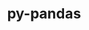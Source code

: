 ---
title: "py-pandas"
layout: cache
categories: [package, develop]
meta: {"compilers": ["apple-clang@=16.0.0", "gcc@=11.1.0", "gcc@=11.4.0", "gcc@=13.2.0", "gcc@=7.5.0", "gcc@=9.4.0", "oneapi@=2024.2.1"], "num_specs": 117, "num_specs_by_stack": {"data-vis-sdk": 7, "e4s": 34, "e4s-neoverse-v2": 5, "e4s-neoverse_v1": 12, "e4s-oneapi": 26, "e4s-power": 6, "e4s-rocm-external": 7, "ml-darwin-aarch64-mps": 4, "ml-linux-aarch64-cpu": 5, "ml-linux-aarch64-cuda": 5, "ml-linux-x86_64-cpu": 5, "ml-linux-x86_64-cuda": 5, "radiuss": 5, "root": 117}, "oss": ["sequoia", "ubuntu18.04", "ubuntu20.04", "ubuntu22.04", "ubuntu24.04"], "platforms": ["darwin", "linux"], "stacks": ["data-vis-sdk", "e4s", "e4s-neoverse-v2", "e4s-neoverse_v1", "e4s-oneapi", "e4s-power", "e4s-rocm-external", "ml-darwin-aarch64-mps", "ml-linux-aarch64-cpu", "ml-linux-aarch64-cuda", "ml-linux-x86_64-cpu", "ml-linux-x86_64-cuda", "radiuss", "root"], "targets": ["aarch64", "neoverse_v1", "neoverse_v2", "ppc64le", "x86_64_v3"], "versions": ["1.5.3", "2.2.3"]}
spec_details: [{"compiler": "gcc@=11.4.0", "hash": "2msyt7yp2xrpxfsofdxk76mb4cfmiyhd", "os": "ubuntu22.04", "platform": "linux", "size": "-", "stacks": ["e4s", "root"], "target": "x86_64_v3", "variants": ["build_system=python_pip", "~excel", "+performance"], "versions": ["2.2.3"]}, {"compiler": "oneapi@=2024.2.1", "hash": "2tomxm2yj3rflydcqhjpolqqlwbahy3x", "os": "ubuntu22.04", "platform": "linux", "size": "-", "stacks": ["e4s-oneapi", "root"], "target": "x86_64_v3", "variants": ["build_system=python_pip", "~excel", "+performance"], "versions": ["1.5.3"]}, {"compiler": "gcc@=11.4.0", "hash": "2y6nbejbwrqfeoi7yl57hwrr5yyypkzv", "os": "ubuntu22.04", "platform": "linux", "size": "-", "stacks": ["e4s-neoverse-v2", "root"], "target": "neoverse_v2", "variants": ["build_system=python_pip", "~excel", "+performance"], "versions": ["1.5.3"]}, {"compiler": "gcc@=13.2.0", "hash": "2zjrjh236v73v4doml2ng36w3bfel3ew", "os": "ubuntu24.04", "platform": "linux", "size": "-", "stacks": ["ml-linux-aarch64-cpu", "ml-linux-aarch64-cuda", "root"], "target": "aarch64", "variants": ["build_system=python_pip", "~excel", "+performance"], "versions": ["1.5.3"]}, {"compiler": "oneapi@=2024.2.1", "hash": "342verj6z53isgfy27go2pv7ofid35xr", "os": "ubuntu22.04", "platform": "linux", "size": "-", "stacks": ["e4s-oneapi", "root"], "target": "x86_64_v3", "variants": ["build_system=python_pip", "~excel", "+performance"], "versions": ["2.2.3"]}, {"compiler": "gcc@=11.4.0", "hash": "35ug2lr7qr423vhrtkdrt46qayyvrl5j", "os": "ubuntu22.04", "platform": "linux", "size": "-", "stacks": ["e4s", "root"], "target": "x86_64_v3", "variants": ["build_system=python_pip", "~excel", "+performance"], "versions": ["1.5.3"]}, {"compiler": "gcc@=11.4.0", "hash": "36cysnyoziknd3tkqk2nv4bfxsmvctlc", "os": "ubuntu22.04", "platform": "linux", "size": "-", "stacks": ["e4s-neoverse_v1", "root"], "target": "neoverse_v1", "variants": ["build_system=python_pip", "~excel", "+performance"], "versions": ["1.5.3"]}, {"compiler": "gcc@=11.4.0", "hash": "37etbgzpzcpdfyrjln2y6ormu4idr4ty", "os": "ubuntu22.04", "platform": "linux", "size": "-", "stacks": ["e4s-rocm-external", "root"], "target": "x86_64_v3", "variants": ["build_system=python_pip", "~excel", "+performance"], "versions": ["2.2.3"]}, {"compiler": "gcc@=11.4.0", "hash": "37o55cbumwz6kyvxgrnmopfvk6yna27i", "os": "ubuntu22.04", "platform": "linux", "size": "-", "stacks": ["e4s", "root"], "target": "x86_64_v3", "variants": ["build_system=python_pip", "~excel", "+performance"], "versions": ["1.5.3"]}, {"compiler": "oneapi@=2024.2.1", "hash": "3jif4e5reqz2qjy4z7i7zdqccuc7ym5a", "os": "ubuntu22.04", "platform": "linux", "size": "-", "stacks": ["e4s-oneapi", "root"], "target": "x86_64_v3", "variants": ["build_system=python_pip", "~excel", "+performance"], "versions": ["2.2.3"]}, {"compiler": "gcc@=7.5.0", "hash": "3q322dybgevryze4nnpg7vxbvs2t45pa", "os": "ubuntu18.04", "platform": "linux", "size": "-", "stacks": ["radiuss", "root"], "target": "x86_64_v3", "variants": ["build_system=python_pip", "~excel", "+performance"], "versions": ["1.5.3"]}, {"compiler": "gcc@=11.4.0", "hash": "3qnkldhav5sinfr4gwbsyizctccfphz3", "os": "ubuntu22.04", "platform": "linux", "size": "-", "stacks": ["e4s", "root"], "target": "x86_64_v3", "variants": ["build_system=python_pip", "~excel", "+performance"], "versions": ["2.2.3"]}, {"compiler": "oneapi@=2024.2.1", "hash": "3wg6d3c2cvsajhtmvqjrqskiggtggzma", "os": "ubuntu22.04", "platform": "linux", "size": "-", "stacks": ["e4s-oneapi", "root"], "target": "x86_64_v3", "variants": ["build_system=python_pip", "~excel", "+performance"], "versions": ["1.5.3"]}, {"compiler": "oneapi@=2024.2.1", "hash": "44ntmvm2lmnmowncppger7zbix7sbzop", "os": "ubuntu22.04", "platform": "linux", "size": "-", "stacks": ["e4s-oneapi", "root"], "target": "x86_64_v3", "variants": ["build_system=python_pip", "~excel", "+performance"], "versions": ["2.2.3"]}, {"compiler": "gcc@=11.4.0", "hash": "46nwmglogdysjbfbuquxp4fwjaz3wqul", "os": "ubuntu22.04", "platform": "linux", "size": "-", "stacks": ["e4s", "root"], "target": "x86_64_v3", "variants": ["build_system=python_pip", "~excel", "+performance"], "versions": ["2.2.3"]}, {"compiler": "gcc@=13.2.0", "hash": "4lstsfxwqbv7delklvdu3zlm3qntl5v3", "os": "ubuntu24.04", "platform": "linux", "size": "-", "stacks": ["ml-linux-aarch64-cpu", "ml-linux-aarch64-cuda", "root"], "target": "aarch64", "variants": ["build_system=python_pip", "~excel", "+performance"], "versions": ["1.5.3"]}, {"compiler": "gcc@=11.4.0", "hash": "4wpx3taxuxudzl25nsn4smv5vuv5qsc3", "os": "ubuntu22.04", "platform": "linux", "size": "-", "stacks": ["e4s", "root"], "target": "x86_64_v3", "variants": ["build_system=python_pip", "~excel", "+performance"], "versions": ["1.5.3"]}, {"compiler": "gcc@=13.2.0", "hash": "5lw4bdiejrdp4tiu656d536jgxdwz3em", "os": "ubuntu24.04", "platform": "linux", "size": "-", "stacks": ["ml-linux-x86_64-cpu", "ml-linux-x86_64-cuda", "root"], "target": "x86_64_v3", "variants": ["build_system=python_pip", "~excel", "+performance"], "versions": ["1.5.3"]}, {"compiler": "gcc@=11.4.0", "hash": "5tiwzvgr3p42ejf2goe2fdvuypl7cyql", "os": "ubuntu22.04", "platform": "linux", "size": "-", "stacks": ["e4s-neoverse_v1", "root"], "target": "neoverse_v1", "variants": ["build_system=python_pip", "~excel", "+performance"], "versions": ["1.5.3"]}, {"compiler": "oneapi@=2024.2.1", "hash": "5w2fh5nj4bqwxrqtithiljv436lo4kye", "os": "ubuntu22.04", "platform": "linux", "size": "-", "stacks": ["e4s-oneapi", "root"], "target": "x86_64_v3", "variants": ["build_system=python_pip", "~excel", "+performance"], "versions": ["1.5.3"]}, {"compiler": "gcc@=9.4.0", "hash": "6nbmyeosjnaq6cj3xamlp642ryi6iiol", "os": "ubuntu20.04", "platform": "linux", "size": "-", "stacks": ["e4s-power", "root"], "target": "ppc64le", "variants": ["build_system=python_pip", "~excel", "+performance"], "versions": ["2.2.3"]}, {"compiler": "gcc@=11.4.0", "hash": "7ly6qptguviue3glkmkz4rkniblclvhi", "os": "ubuntu22.04", "platform": "linux", "size": "-", "stacks": ["e4s", "root"], "target": "x86_64_v3", "variants": ["build_system=python_pip", "~excel", "+performance"], "versions": ["2.2.3"]}, {"compiler": "apple-clang@=16.0.0", "hash": "7tlag6a7m2onjztuffjzxhd7koia263l", "os": "sequoia", "platform": "darwin", "size": "-", "stacks": ["ml-darwin-aarch64-mps", "root"], "target": "aarch64", "variants": ["build_system=python_pip", "~excel", "+performance"], "versions": ["1.5.3"]}, {"compiler": "gcc@=7.5.0", "hash": "adt7bcl2hmg4evfbjys43vdebfet6i2k", "os": "ubuntu18.04", "platform": "linux", "size": "-", "stacks": ["radiuss", "root"], "target": "x86_64_v3", "variants": ["build_system=python_pip", "~excel", "+performance"], "versions": ["1.5.3"]}, {"compiler": "oneapi@=2024.2.1", "hash": "asmjonhqazzdopfn5iggk6pibtwcqjdh", "os": "ubuntu22.04", "platform": "linux", "size": "-", "stacks": ["e4s-oneapi", "root"], "target": "x86_64_v3", "variants": ["build_system=python_pip", "~excel", "+performance"], "versions": ["2.2.3"]}, {"compiler": "oneapi@=2024.2.1", "hash": "asxk2s2pxwd62fdtr3vidw4unolkotr7", "os": "ubuntu22.04", "platform": "linux", "size": "-", "stacks": ["e4s-oneapi", "root"], "target": "x86_64_v3", "variants": ["build_system=python_pip", "~excel", "+performance"], "versions": ["2.2.3"]}, {"compiler": "oneapi@=2024.2.1", "hash": "b6tul36scq4zaehagxbpc3ak5cnrfi2g", "os": "ubuntu22.04", "platform": "linux", "size": "-", "stacks": ["e4s-oneapi", "root"], "target": "x86_64_v3", "variants": ["build_system=python_pip", "~excel", "+performance"], "versions": ["1.5.3"]}, {"compiler": "gcc@=11.4.0", "hash": "b7kh2n2zwuyyy2vz73kvkdjvaj6fl6fv", "os": "ubuntu22.04", "platform": "linux", "size": "-", "stacks": ["e4s-neoverse_v1", "root"], "target": "neoverse_v1", "variants": ["build_system=python_pip", "~excel", "+performance"], "versions": ["1.5.3"]}, {"compiler": "oneapi@=2024.2.1", "hash": "be6q3t7ppcbyum7dpxxzckbtjab2xkc7", "os": "ubuntu22.04", "platform": "linux", "size": "-", "stacks": ["e4s-oneapi", "root"], "target": "x86_64_v3", "variants": ["build_system=python_pip", "~excel", "+performance"], "versions": ["1.5.3"]}, {"compiler": "gcc@=11.1.0", "hash": "bjxk5mov7wffxsblrwc6msockxaxg7ws", "os": "ubuntu20.04", "platform": "linux", "size": "-", "stacks": ["data-vis-sdk", "root"], "target": "x86_64_v3", "variants": ["build_system=python_pip", "~excel", "+performance"], "versions": ["2.2.3"]}, {"compiler": "gcc@=13.2.0", "hash": "c3yzhycuhoojnkrw3qpeb7pf4h67qvc2", "os": "ubuntu24.04", "platform": "linux", "size": "-", "stacks": ["ml-linux-aarch64-cpu", "ml-linux-aarch64-cuda", "root"], "target": "aarch64", "variants": ["build_system=python_pip", "~excel", "+performance"], "versions": ["1.5.3"]}, {"compiler": "gcc@=11.4.0", "hash": "cdrsdrlvlnxucbckqjzpgrnv4absxars", "os": "ubuntu22.04", "platform": "linux", "size": "-", "stacks": ["e4s", "root"], "target": "x86_64_v3", "variants": ["build_system=python_pip", "~excel", "+performance"], "versions": ["1.5.3"]}, {"compiler": "oneapi@=2024.2.1", "hash": "cojzzsfulszby664uojis2hbsdya7rmw", "os": "ubuntu22.04", "platform": "linux", "size": "-", "stacks": ["e4s-oneapi", "root"], "target": "x86_64_v3", "variants": ["build_system=python_pip", "~excel", "+performance"], "versions": ["2.2.3"]}, {"compiler": "gcc@=11.4.0", "hash": "coqwqxjhjixe3iohjilrkcuuzdymlagg", "os": "ubuntu22.04", "platform": "linux", "size": "-", "stacks": ["e4s", "root"], "target": "x86_64_v3", "variants": ["build_system=python_pip", "~excel", "+performance"], "versions": ["1.5.3"]}, {"compiler": "apple-clang@=16.0.0", "hash": "d2esbna5ok25n7yhoj3dmdqsfjfvj6wh", "os": "sequoia", "platform": "darwin", "size": "-", "stacks": ["ml-darwin-aarch64-mps", "root"], "target": "aarch64", "variants": ["build_system=python_pip", "~excel", "+performance"], "versions": ["1.5.3"]}, {"compiler": "gcc@=11.4.0", "hash": "dm56oldncoertytsnhwmiobnbcpoydft", "os": "ubuntu22.04", "platform": "linux", "size": "-", "stacks": ["e4s-neoverse_v1", "root"], "target": "neoverse_v1", "variants": ["build_system=python_pip", "~excel", "+performance"], "versions": ["2.2.3"]}, {"compiler": "gcc@=13.2.0", "hash": "drdg5ni5uxfhttt5oexfppmxkqnqzinc", "os": "ubuntu24.04", "platform": "linux", "size": "-", "stacks": ["ml-linux-x86_64-cpu", "ml-linux-x86_64-cuda", "root"], "target": "x86_64_v3", "variants": ["build_system=python_pip", "~excel", "+performance"], "versions": ["1.5.3"]}, {"compiler": "gcc@=11.4.0", "hash": "ece3kjcqunivpbptb2ssepsahok4cftp", "os": "ubuntu22.04", "platform": "linux", "size": "-", "stacks": ["e4s", "root"], "target": "x86_64_v3", "variants": ["build_system=python_pip", "~excel", "+performance"], "versions": ["1.5.3"]}, {"compiler": "gcc@=11.1.0", "hash": "emfyyvvv6kx5fjvgz2ppxmhky27m6skr", "os": "ubuntu20.04", "platform": "linux", "size": "-", "stacks": ["data-vis-sdk", "root"], "target": "x86_64_v3", "variants": ["build_system=python_pip", "~excel", "+performance"], "versions": ["2.2.3"]}, {"compiler": "gcc@=11.1.0", "hash": "evuiy2ontxksroaj2l3hv3ykz2ldln5w", "os": "ubuntu20.04", "platform": "linux", "size": "-", "stacks": ["data-vis-sdk", "root"], "target": "x86_64_v3", "variants": ["build_system=python_pip", "~excel", "+performance"], "versions": ["2.2.3"]}, {"compiler": "gcc@=11.4.0", "hash": "fdw5ou5xd4or3kd462a2qu4afp5tuogz", "os": "ubuntu22.04", "platform": "linux", "size": "-", "stacks": ["e4s-neoverse-v2", "root"], "target": "neoverse_v2", "variants": ["build_system=python_pip", "~excel", "+performance"], "versions": ["1.5.3"]}, {"compiler": "gcc@=11.4.0", "hash": "fords6gjclwhw36ozbrywoouf6ekwiib", "os": "ubuntu22.04", "platform": "linux", "size": "-", "stacks": ["e4s", "root"], "target": "x86_64_v3", "variants": ["build_system=python_pip", "~excel", "+performance"], "versions": ["2.2.3"]}, {"compiler": "oneapi@=2024.2.1", "hash": "gtdofm5kc35sp3q6f46fewgulbqe5jk2", "os": "ubuntu22.04", "platform": "linux", "size": "-", "stacks": ["e4s-oneapi", "root"], "target": "x86_64_v3", "variants": ["build_system=python_pip", "~excel", "+performance"], "versions": ["1.5.3"]}, {"compiler": "oneapi@=2024.2.1", "hash": "gux2ifjeyzatyydnuhzt2coiieq224ev", "os": "ubuntu22.04", "platform": "linux", "size": "-", "stacks": ["e4s-oneapi", "root"], "target": "x86_64_v3", "variants": ["build_system=python_pip", "~excel", "+performance"], "versions": ["1.5.3"]}, {"compiler": "gcc@=11.4.0", "hash": "hjbxkkzz5g4ohxjhmlxa5o5g3w3bgqze", "os": "ubuntu22.04", "platform": "linux", "size": "-", "stacks": ["e4s", "root"], "target": "x86_64_v3", "variants": ["build_system=python_pip", "~excel", "+performance"], "versions": ["2.2.3"]}, {"compiler": "apple-clang@=16.0.0", "hash": "hsktgxlckcp3ielrxyz26lcyqjdjm5fl", "os": "sequoia", "platform": "darwin", "size": "-", "stacks": ["ml-darwin-aarch64-mps", "root"], "target": "aarch64", "variants": ["build_system=python_pip", "~excel", "+performance"], "versions": ["1.5.3"]}, {"compiler": "gcc@=11.4.0", "hash": "id665p4l5fhzs7ydhvcumnjgzmgt7w7a", "os": "ubuntu22.04", "platform": "linux", "size": "-", "stacks": ["e4s", "root"], "target": "x86_64_v3", "variants": ["build_system=python_pip", "~excel", "+performance"], "versions": ["1.5.3"]}, {"compiler": "gcc@=9.4.0", "hash": "imopoacnmjdmkvitildz6becvrqysxvk", "os": "ubuntu20.04", "platform": "linux", "size": "-", "stacks": ["e4s-power", "root"], "target": "ppc64le", "variants": ["build_system=python_pip", "~excel", "+performance"], "versions": ["1.5.3"]}, {"compiler": "gcc@=11.4.0", "hash": "ivpitmyrnjc254dzbaba3vnwchdcbv7n", "os": "ubuntu22.04", "platform": "linux", "size": "-", "stacks": ["e4s-neoverse-v2", "root"], "target": "neoverse_v2", "variants": ["build_system=python_pip", "~excel", "+performance"], "versions": ["1.5.3"]}, {"compiler": "oneapi@=2024.2.1", "hash": "jadvbrnkuqwmqvbpyu7xioyxz4xqpxsb", "os": "ubuntu22.04", "platform": "linux", "size": "-", "stacks": ["e4s-oneapi", "root"], "target": "x86_64_v3", "variants": ["build_system=python_pip", "~excel", "+performance"], "versions": ["1.5.3"]}, {"compiler": "gcc@=11.4.0", "hash": "jaucoxieujw7qv4dqcqfayyj3b2qfecw", "os": "ubuntu22.04", "platform": "linux", "size": "-", "stacks": ["e4s-neoverse_v1", "root"], "target": "neoverse_v1", "variants": ["build_system=python_pip", "~excel", "+performance"], "versions": ["1.5.3"]}, {"compiler": "gcc@=11.4.0", "hash": "jgpxfceaazgpjfu7nnodpeweafcx34kr", "os": "ubuntu22.04", "platform": "linux", "size": "-", "stacks": ["e4s", "root"], "target": "x86_64_v3", "variants": ["build_system=python_pip", "~excel", "+performance"], "versions": ["1.5.3"]}, {"compiler": "gcc@=9.4.0", "hash": "jn2iibpmsbphvzttvhbq3au4qkbgkcxm", "os": "ubuntu20.04", "platform": "linux", "size": "-", "stacks": ["e4s-power", "root"], "target": "ppc64le", "variants": ["build_system=python_pip", "~excel", "+performance"], "versions": ["1.5.3"]}, {"compiler": "gcc@=11.4.0", "hash": "jn7n5tpvekc2fdzoi54tzmfexla524u3", "os": "ubuntu22.04", "platform": "linux", "size": "-", "stacks": ["e4s-neoverse-v2", "root"], "target": "neoverse_v2", "variants": ["build_system=python_pip", "~excel", "+performance"], "versions": ["1.5.3"]}, {"compiler": "gcc@=11.1.0", "hash": "kcbtulshiakhaiix2uacrj5uosuc2o7p", "os": "ubuntu20.04", "platform": "linux", "size": "-", "stacks": ["data-vis-sdk", "root"], "target": "x86_64_v3", "variants": ["build_system=python_pip", "~excel", "+performance"], "versions": ["2.2.3"]}, {"compiler": "gcc@=11.1.0", "hash": "kkrwxeuyulcisvxfaqnxygp6fl5qb7qg", "os": "ubuntu20.04", "platform": "linux", "size": "-", "stacks": ["data-vis-sdk", "root"], "target": "x86_64_v3", "variants": ["build_system=python_pip", "~excel", "+performance"], "versions": ["2.2.3"]}, {"compiler": "gcc@=11.4.0", "hash": "l62h6gpsvm6x6hw6yobznb26q4icnn2k", "os": "ubuntu22.04", "platform": "linux", "size": "-", "stacks": ["e4s", "root"], "target": "x86_64_v3", "variants": ["build_system=python_pip", "~excel", "+performance"], "versions": ["1.5.3"]}, {"compiler": "gcc@=9.4.0", "hash": "lgybgwik25jqx7llah2uivpbsbeca56b", "os": "ubuntu20.04", "platform": "linux", "size": "-", "stacks": ["e4s-power", "root"], "target": "ppc64le", "variants": ["build_system=python_pip", "~excel", "+performance"], "versions": ["2.2.3"]}, {"compiler": "gcc@=11.4.0", "hash": "li2ruemzmfi4asi6mefwwnuq3vmysj5s", "os": "ubuntu22.04", "platform": "linux", "size": "-", "stacks": ["e4s", "root"], "target": "x86_64_v3", "variants": ["build_system=python_pip", "~excel", "+performance"], "versions": ["1.5.3"]}, {"compiler": "gcc@=11.4.0", "hash": "lub2agt5zxfeupujg2obajz2mqbbboyu", "os": "ubuntu22.04", "platform": "linux", "size": "-", "stacks": ["e4s-rocm-external", "root"], "target": "x86_64_v3", "variants": ["build_system=python_pip", "~excel", "+performance"], "versions": ["2.2.3"]}, {"compiler": "oneapi@=2024.2.1", "hash": "lvmyhclhtpmcwel6nro257taj5tvpobs", "os": "ubuntu22.04", "platform": "linux", "size": "-", "stacks": ["e4s-oneapi", "root"], "target": "x86_64_v3", "variants": ["build_system=python_pip", "~excel", "+performance"], "versions": ["1.5.3"]}, {"compiler": "oneapi@=2024.2.1", "hash": "m3wgs5uum5tdbfuto22l7zhjr64dwufo", "os": "ubuntu22.04", "platform": "linux", "size": "-", "stacks": ["e4s-oneapi", "root"], "target": "x86_64_v3", "variants": ["build_system=python_pip", "~excel", "+performance"], "versions": ["1.5.3"]}, {"compiler": "gcc@=11.4.0", "hash": "mbzjafeyhozuaifskfo4hqrshrdryawe", "os": "ubuntu22.04", "platform": "linux", "size": "-", "stacks": ["e4s", "root"], "target": "x86_64_v3", "variants": ["build_system=python_pip", "~excel", "+performance"], "versions": ["1.5.3"]}, {"compiler": "gcc@=11.4.0", "hash": "msyvm4xvy64wnbg72c4iyingysdqnuqn", "os": "ubuntu22.04", "platform": "linux", "size": "-", "stacks": ["e4s", "root"], "target": "x86_64_v3", "variants": ["build_system=python_pip", "~excel", "+performance"], "versions": ["2.2.3"]}, {"compiler": "gcc@=7.5.0", "hash": "mxyzmlmmn5nk4pvf6sr45rsnmvxwd4kj", "os": "ubuntu18.04", "platform": "linux", "size": "-", "stacks": ["radiuss", "root"], "target": "x86_64_v3", "variants": ["build_system=python_pip", "~excel", "+performance"], "versions": ["1.5.3"]}, {"compiler": "oneapi@=2024.2.1", "hash": "mypluulrib2ih72nqlfoo3sznxyp2iue", "os": "ubuntu22.04", "platform": "linux", "size": "-", "stacks": ["e4s-oneapi", "root"], "target": "x86_64_v3", "variants": ["build_system=python_pip", "~excel", "+performance"], "versions": ["1.5.3"]}, {"compiler": "gcc@=11.4.0", "hash": "n5s62c3xv3qfcfrneeyseevpnymn2o2z", "os": "ubuntu22.04", "platform": "linux", "size": "-", "stacks": ["e4s-neoverse-v2", "root"], "target": "neoverse_v2", "variants": ["build_system=python_pip", "~excel", "+performance"], "versions": ["1.5.3"]}, {"compiler": "gcc@=11.4.0", "hash": "nmtu6lzwmgir2jj7ndoywwoefnn24bnm", "os": "ubuntu22.04", "platform": "linux", "size": "-", "stacks": ["e4s", "root"], "target": "x86_64_v3", "variants": ["build_system=python_pip", "~excel", "+performance"], "versions": ["2.2.3"]}, {"compiler": "oneapi@=2024.2.1", "hash": "nsatiqwhiqiendzn22sfikqqnu3wrhis", "os": "ubuntu22.04", "platform": "linux", "size": "-", "stacks": ["e4s-oneapi", "root"], "target": "x86_64_v3", "variants": ["build_system=python_pip", "~excel", "+performance"], "versions": ["1.5.3"]}, {"compiler": "gcc@=11.4.0", "hash": "nwyggfwjrvwyvlybysxvwtblg433npyf", "os": "ubuntu22.04", "platform": "linux", "size": "-", "stacks": ["e4s-rocm-external", "root"], "target": "x86_64_v3", "variants": ["build_system=python_pip", "~excel", "+performance"], "versions": ["2.2.3"]}, {"compiler": "gcc@=13.2.0", "hash": "o5xrdu3ceyzquhhuy7xc4jmbrjqc2beb", "os": "ubuntu24.04", "platform": "linux", "size": "-", "stacks": ["ml-linux-aarch64-cpu", "ml-linux-aarch64-cuda", "root"], "target": "aarch64", "variants": ["build_system=python_pip", "~excel", "+performance"], "versions": ["1.5.3"]}, {"compiler": "gcc@=9.4.0", "hash": "o6na7ngyebxlfxvugyzhpvs3f3nv7xxp", "os": "ubuntu20.04", "platform": "linux", "size": "-", "stacks": ["e4s-power", "root"], "target": "ppc64le", "variants": ["build_system=python_pip", "~excel", "+performance"], "versions": ["1.5.3"]}, {"compiler": "gcc@=11.4.0", "hash": "onozruqdunsesdgrraq2f6uguzn3ziik", "os": "ubuntu22.04", "platform": "linux", "size": "-", "stacks": ["e4s", "root"], "target": "x86_64_v3", "variants": ["build_system=python_pip", "~excel", "+performance"], "versions": ["1.5.3"]}, {"compiler": "gcc@=11.4.0", "hash": "oqt744rakdx65f5b55och2t3qvw52leh", "os": "ubuntu22.04", "platform": "linux", "size": "-", "stacks": ["e4s", "root"], "target": "x86_64_v3", "variants": ["build_system=python_pip", "~excel", "+performance"], "versions": ["2.2.3"]}, {"compiler": "gcc@=11.4.0", "hash": "otwgwvrudhq7vsnxm6dwkkbozvux4hhd", "os": "ubuntu22.04", "platform": "linux", "size": "-", "stacks": ["e4s-rocm-external", "root"], "target": "x86_64_v3", "variants": ["build_system=python_pip", "~excel", "+performance"], "versions": ["2.2.3"]}, {"compiler": "gcc@=11.4.0", "hash": "pgv76ucmrkcbejjkkvypcriinadhhxz7", "os": "ubuntu22.04", "platform": "linux", "size": "-", "stacks": ["e4s", "root"], "target": "x86_64_v3", "variants": ["build_system=python_pip", "~excel", "+performance"], "versions": ["2.2.3"]}, {"compiler": "gcc@=11.4.0", "hash": "phgcg6myos34whzgigz4tjr4hcexjdfq", "os": "ubuntu22.04", "platform": "linux", "size": "-", "stacks": ["e4s", "root"], "target": "x86_64_v3", "variants": ["build_system=python_pip", "~excel", "+performance"], "versions": ["2.2.3"]}, {"compiler": "gcc@=13.2.0", "hash": "pjrhbf7w6dgwzw6t3v2zyqb634eqpucs", "os": "ubuntu24.04", "platform": "linux", "size": "-", "stacks": ["ml-linux-x86_64-cpu", "ml-linux-x86_64-cuda", "root"], "target": "x86_64_v3", "variants": ["build_system=python_pip", "~excel", "+performance"], "versions": ["1.5.3"]}, {"compiler": "gcc@=7.5.0", "hash": "qfdottqtfs23y7krkssbkldlcmdich6h", "os": "ubuntu18.04", "platform": "linux", "size": "-", "stacks": ["radiuss", "root"], "target": "x86_64_v3", "variants": ["build_system=python_pip", "~excel", "+performance"], "versions": ["1.5.3"]}, {"compiler": "gcc@=11.4.0", "hash": "qheutjy7kzkyuxv7pinqrx6grtmnicv5", "os": "ubuntu22.04", "platform": "linux", "size": "-", "stacks": ["e4s-neoverse_v1", "root"], "target": "neoverse_v1", "variants": ["build_system=python_pip", "~excel", "+performance"], "versions": ["2.2.3"]}, {"compiler": "gcc@=13.2.0", "hash": "qwhpp4fc2hp7b2zqwhp5vndjuxljbp4h", "os": "ubuntu24.04", "platform": "linux", "size": "-", "stacks": ["ml-linux-aarch64-cpu", "ml-linux-aarch64-cuda", "root"], "target": "aarch64", "variants": ["build_system=python_pip", "~excel", "+performance"], "versions": ["1.5.3"]}, {"compiler": "gcc@=9.4.0", "hash": "rmq3xalsiapnkkpcesdedf76xn6zt4mj", "os": "ubuntu20.04", "platform": "linux", "size": "-", "stacks": ["e4s-power", "root"], "target": "ppc64le", "variants": ["build_system=python_pip", "~excel", "+performance"], "versions": ["1.5.3"]}, {"compiler": "gcc@=11.4.0", "hash": "roek2k66prygg4eybsep6bjtom7ta6tt", "os": "ubuntu22.04", "platform": "linux", "size": "-", "stacks": ["e4s-rocm-external", "root"], "target": "x86_64_v3", "variants": ["build_system=python_pip", "~excel", "+performance"], "versions": ["2.2.3"]}, {"compiler": "oneapi@=2024.2.1", "hash": "rqorxg3oxkvfrt4znuvrryqvto4fodzf", "os": "ubuntu22.04", "platform": "linux", "size": "-", "stacks": ["e4s-oneapi", "root"], "target": "x86_64_v3", "variants": ["build_system=python_pip", "~excel", "+performance"], "versions": ["1.5.3"]}, {"compiler": "gcc@=11.4.0", "hash": "sg2e2msrvxp6fmxz2jsyauc3jdbe3ztm", "os": "ubuntu22.04", "platform": "linux", "size": "-", "stacks": ["e4s", "root"], "target": "x86_64_v3", "variants": ["build_system=python_pip", "~excel", "+performance"], "versions": ["1.5.3"]}, {"compiler": "gcc@=11.4.0", "hash": "shdjzyetgtm62x4oawcor3yqxcdvifvf", "os": "ubuntu22.04", "platform": "linux", "size": "-", "stacks": ["e4s-neoverse_v1", "root"], "target": "neoverse_v1", "variants": ["build_system=python_pip", "~excel", "+performance"], "versions": ["1.5.3"]}, {"compiler": "gcc@=11.4.0", "hash": "si5x7m6tb3knwdfqfnuw6gf7sso6xuwz", "os": "ubuntu22.04", "platform": "linux", "size": "-", "stacks": ["e4s-neoverse_v1", "root"], "target": "neoverse_v1", "variants": ["build_system=python_pip", "~excel", "+performance"], "versions": ["1.5.3"]}, {"compiler": "gcc@=11.4.0", "hash": "stxkw74gjg4atvehu2dsotu6w27n5d3r", "os": "ubuntu22.04", "platform": "linux", "size": "-", "stacks": ["e4s-rocm-external", "root"], "target": "x86_64_v3", "variants": ["build_system=python_pip", "~excel", "+performance"], "versions": ["2.2.3"]}, {"compiler": "gcc@=11.4.0", "hash": "sv3cswri5cjj5nwopt555c4rb3cvke64", "os": "ubuntu22.04", "platform": "linux", "size": "-", "stacks": ["e4s-neoverse_v1", "root"], "target": "neoverse_v1", "variants": ["build_system=python_pip", "~excel", "+performance"], "versions": ["2.2.3"]}, {"compiler": "gcc@=11.4.0", "hash": "tgynhfo5f737kqmlajxzucb5wf4rrrwj", "os": "ubuntu22.04", "platform": "linux", "size": "-", "stacks": ["e4s", "root"], "target": "x86_64_v3", "variants": ["build_system=python_pip", "~excel", "+performance"], "versions": ["2.2.3"]}, {"compiler": "gcc@=11.1.0", "hash": "tqhcobhf43wx326i3m3y3h67wf73qotx", "os": "ubuntu20.04", "platform": "linux", "size": "-", "stacks": ["data-vis-sdk", "root"], "target": "x86_64_v3", "variants": ["build_system=python_pip", "~excel", "+performance"], "versions": ["2.2.3"]}, {"compiler": "gcc@=11.1.0", "hash": "u4azzlp6cifsdys5aymfa2txidnruwml", "os": "ubuntu20.04", "platform": "linux", "size": "-", "stacks": ["data-vis-sdk", "root"], "target": "x86_64_v3", "variants": ["build_system=python_pip", "~excel", "+performance"], "versions": ["2.2.3"]}, {"compiler": "gcc@=11.4.0", "hash": "ucpdrdexix3dksq6rpwhcta24oxpfyqc", "os": "ubuntu22.04", "platform": "linux", "size": "-", "stacks": ["e4s", "root"], "target": "x86_64_v3", "variants": ["build_system=python_pip", "~excel", "+performance"], "versions": ["2.2.3"]}, {"compiler": "gcc@=11.4.0", "hash": "ud6forcqxflkal6ndimuveoovsk3hcbx", "os": "ubuntu22.04", "platform": "linux", "size": "-", "stacks": ["e4s-rocm-external", "root"], "target": "x86_64_v3", "variants": ["build_system=python_pip", "~excel", "+performance"], "versions": ["2.2.3"]}, {"compiler": "gcc@=11.4.0", "hash": "uhxtgxix6vnqn7b3aarmsksvaymqh5rc", "os": "ubuntu22.04", "platform": "linux", "size": "-", "stacks": ["e4s", "root"], "target": "x86_64_v3", "variants": ["build_system=python_pip", "~excel", "+performance"], "versions": ["1.5.3"]}, {"compiler": "gcc@=11.4.0", "hash": "uoitgehw5rj5xynlmyj3soxvb2grjxls", "os": "ubuntu22.04", "platform": "linux", "size": "-", "stacks": ["e4s-neoverse_v1", "root"], "target": "neoverse_v1", "variants": ["build_system=python_pip", "~excel", "+performance"], "versions": ["1.5.3"]}, {"compiler": "gcc@=11.4.0", "hash": "v3zfhcsmip37ejg7egu4hedep3o4wqcs", "os": "ubuntu22.04", "platform": "linux", "size": "-", "stacks": ["e4s", "root"], "target": "x86_64_v3", "variants": ["build_system=python_pip", "~excel", "+performance"], "versions": ["1.5.3"]}, {"compiler": "apple-clang@=16.0.0", "hash": "vbnj5vdg5s2gvffavxi5tgda47tm57c5", "os": "sequoia", "platform": "darwin", "size": "-", "stacks": ["ml-darwin-aarch64-mps", "root"], "target": "aarch64", "variants": ["build_system=python_pip", "~excel", "+performance"], "versions": ["1.5.3"]}, {"compiler": "oneapi@=2024.2.1", "hash": "vekpxzffzccz6tapehg2nzczrlmt2cds", "os": "ubuntu22.04", "platform": "linux", "size": "-", "stacks": ["e4s-oneapi", "root"], "target": "x86_64_v3", "variants": ["build_system=python_pip", "~excel", "+performance"], "versions": ["1.5.3"]}, {"compiler": "gcc@=11.4.0", "hash": "vhhbmt2febdnzvyyweuxzt7zimzot7pi", "os": "ubuntu22.04", "platform": "linux", "size": "-", "stacks": ["e4s", "root"], "target": "x86_64_v3", "variants": ["build_system=python_pip", "~excel", "+performance"], "versions": ["2.2.3"]}, {"compiler": "oneapi@=2024.2.1", "hash": "vivolf5p5fpnjlfxsrfindh7prlxhimr", "os": "ubuntu22.04", "platform": "linux", "size": "-", "stacks": ["e4s-oneapi", "root"], "target": "x86_64_v3", "variants": ["build_system=python_pip", "~excel", "+performance"], "versions": ["1.5.3"]}, {"compiler": "oneapi@=2024.2.1", "hash": "vkkxjh3p77x5boozcno6zjatvnvsng6d", "os": "ubuntu22.04", "platform": "linux", "size": "-", "stacks": ["e4s-oneapi", "root"], "target": "x86_64_v3", "variants": ["build_system=python_pip", "~excel", "+performance"], "versions": ["1.5.3"]}, {"compiler": "gcc@=7.5.0", "hash": "wcnnzoocxx64cftfyp4oaefwejmdsla4", "os": "ubuntu18.04", "platform": "linux", "size": "-", "stacks": ["radiuss", "root"], "target": "x86_64_v3", "variants": ["build_system=python_pip", "~excel", "+performance"], "versions": ["1.5.3"]}, {"compiler": "oneapi@=2024.2.1", "hash": "wljg6pziw5wxnuf7fkwuwwjvqzxo5l6h", "os": "ubuntu22.04", "platform": "linux", "size": "-", "stacks": ["e4s-oneapi", "root"], "target": "x86_64_v3", "variants": ["build_system=python_pip", "~excel", "+performance"], "versions": ["1.5.3"]}, {"compiler": "oneapi@=2024.2.1", "hash": "wvwbyxzr3ldl3st3goxubeixuuyvfwkx", "os": "ubuntu22.04", "platform": "linux", "size": "-", "stacks": ["e4s-oneapi", "root"], "target": "x86_64_v3", "variants": ["build_system=python_pip", "~excel", "+performance"], "versions": ["1.5.3"]}, {"compiler": "gcc@=11.4.0", "hash": "xfm32gpnxikv6qcsi4wb6msd5mdxaqid", "os": "ubuntu22.04", "platform": "linux", "size": "-", "stacks": ["e4s", "root"], "target": "x86_64_v3", "variants": ["build_system=python_pip", "~excel", "+performance"], "versions": ["2.2.3"]}, {"compiler": "oneapi@=2024.2.1", "hash": "xgf7q23y7ppjlikkxehvzv6b4j3ystda", "os": "ubuntu22.04", "platform": "linux", "size": "-", "stacks": ["e4s-oneapi", "root"], "target": "x86_64_v3", "variants": ["build_system=python_pip", "~excel", "+performance"], "versions": ["1.5.3"]}, {"compiler": "gcc@=11.4.0", "hash": "xlq4nc262t4m7gugtprlv7jqhhhkh7km", "os": "ubuntu22.04", "platform": "linux", "size": "-", "stacks": ["e4s", "root"], "target": "x86_64_v3", "variants": ["build_system=python_pip", "~excel", "+performance"], "versions": ["2.2.3"]}, {"compiler": "gcc@=11.4.0", "hash": "xoamfzpucobowbrk335poqif65eapu3z", "os": "ubuntu22.04", "platform": "linux", "size": "-", "stacks": ["e4s", "root"], "target": "x86_64_v3", "variants": ["build_system=python_pip", "~excel", "+performance"], "versions": ["2.2.3"]}, {"compiler": "oneapi@=2024.2.1", "hash": "xphyjl2i6qomcze6ku4dkzewrbdbgxwy", "os": "ubuntu22.04", "platform": "linux", "size": "-", "stacks": ["root"], "target": "x86_64_v3", "variants": ["build_system=python_pip", "~excel", "+performance"], "versions": ["2.2.3"]}, {"compiler": "gcc@=13.2.0", "hash": "ybpozuwhahgd5q62hyzokcp6hnptga6k", "os": "ubuntu24.04", "platform": "linux", "size": "-", "stacks": ["ml-linux-x86_64-cpu", "ml-linux-x86_64-cuda", "root"], "target": "x86_64_v3", "variants": ["build_system=python_pip", "~excel", "+performance"], "versions": ["1.5.3"]}, {"compiler": "oneapi@=2024.2.1", "hash": "ykbxshnefxwvwbzvlxlfgp7olxrn6eoz", "os": "ubuntu22.04", "platform": "linux", "size": "-", "stacks": ["e4s-oneapi", "root"], "target": "x86_64_v3", "variants": ["build_system=python_pip", "~excel", "+performance"], "versions": ["1.5.3"]}, {"compiler": "gcc@=13.2.0", "hash": "yuwgv53k5qleas2xrm45hcsfi6cfp7wo", "os": "ubuntu24.04", "platform": "linux", "size": "-", "stacks": ["ml-linux-x86_64-cpu", "ml-linux-x86_64-cuda", "root"], "target": "x86_64_v3", "variants": ["build_system=python_pip", "~excel", "+performance"], "versions": ["1.5.3"]}, {"compiler": "gcc@=11.4.0", "hash": "ywlcw6kq2b5fjlgkkgfptz5cm4jzhzt6", "os": "ubuntu22.04", "platform": "linux", "size": "-", "stacks": ["e4s", "root"], "target": "x86_64_v3", "variants": ["build_system=python_pip", "~excel", "+performance"], "versions": ["1.5.3"]}, {"compiler": "gcc@=11.4.0", "hash": "zdjuvunuijjslvi4axgdpctzwow6imad", "os": "ubuntu22.04", "platform": "linux", "size": "-", "stacks": ["e4s-neoverse_v1", "root"], "target": "neoverse_v1", "variants": ["build_system=python_pip", "~excel", "+performance"], "versions": ["1.5.3"]}, {"compiler": "gcc@=11.4.0", "hash": "zdqt3bt2lhqprnurf4ylsnfceipfs5or", "os": "ubuntu22.04", "platform": "linux", "size": "-", "stacks": ["e4s-neoverse_v1", "root"], "target": "neoverse_v1", "variants": ["build_system=python_pip", "~excel", "+performance"], "versions": ["1.5.3"]}, {"compiler": "gcc@=11.4.0", "hash": "zglb3a6l2ssriasp2rwgm5vawzphc4ju", "os": "ubuntu22.04", "platform": "linux", "size": "-", "stacks": ["e4s", "root"], "target": "x86_64_v3", "variants": ["build_system=python_pip", "~excel", "+performance"], "versions": ["2.2.3"]}]
---